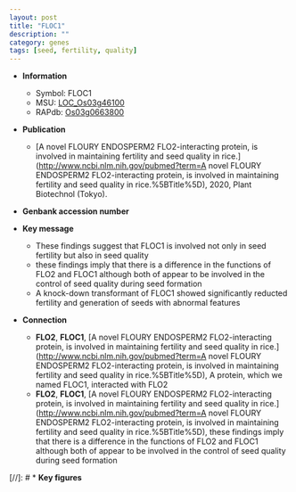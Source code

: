 ```yaml
---
layout: post
title: "FLOC1"
description: ""
category: genes
tags: [seed, fertility, quality]
---
```


* **Information**  
    + Symbol: FLOC1  
    + MSU: [LOC_Os03g46100](http://rice.uga.edu/cgi-bin/ORF_infopage.cgi?orf=LOC_Os03g46100)  
    + RAPdb: [Os03g0663800](http://rapdb.dna.affrc.go.jp/viewer/gbrowse_details/irgsp1?name=Os03g0663800)  

* **Publication**  
    + [A novel FLOURY ENDOSPERM2 FLO2-interacting protein, is involved in maintaining fertility and seed quality in rice.](http://www.ncbi.nlm.nih.gov/pubmed?term=A novel FLOURY ENDOSPERM2 FLO2-interacting protein, is involved in maintaining fertility and seed quality in rice.%5BTitle%5D), 2020, Plant Biotechnol (Tokyo).

* **Genbank accession number**  

* **Key message**  
    + These findings suggest that FLOC1 is involved not only in seed fertility but also in seed quality
    + these findings imply that there is a difference in the functions of FLO2 and FLOC1 although both of appear to be involved in the control of seed quality during seed formation
    + A knock-down transformant of FLOC1 showed significantly reducted fertility and generation of seeds with abnormal features

* **Connection**  
    + __FLO2__, __FLOC1__, [A novel FLOURY ENDOSPERM2 FLO2-interacting protein, is involved in maintaining fertility and seed quality in rice.](http://www.ncbi.nlm.nih.gov/pubmed?term=A novel FLOURY ENDOSPERM2 FLO2-interacting protein, is involved in maintaining fertility and seed quality in rice.%5BTitle%5D),  A protein, which we named FLOC1, interacted with FLO2
    + __FLO2__, __FLOC1__, [A novel FLOURY ENDOSPERM2 FLO2-interacting protein, is involved in maintaining fertility and seed quality in rice.](http://www.ncbi.nlm.nih.gov/pubmed?term=A novel FLOURY ENDOSPERM2 FLO2-interacting protein, is involved in maintaining fertility and seed quality in rice.%5BTitle%5D),  these findings imply that there is a difference in the functions of FLO2 and FLOC1 although both of appear to be involved in the control of seed quality during seed formation

[//]: # * **Key figures**  



